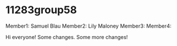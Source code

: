 # 11283group58

Member1: Samuel Blau
Member2: Lily Maloney
Member3: 
Member4: 

Hi everyone! Some changes. Some more changes!